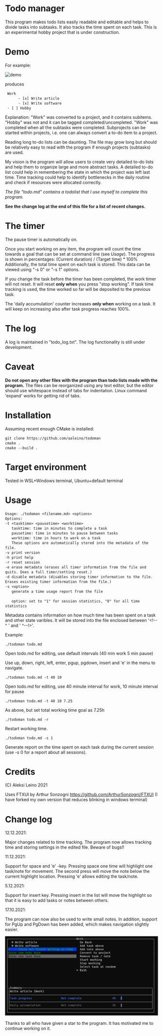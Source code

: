 # Todo manager

This program makes todo lists easily readable and editable and helps to divide tasks into subtasks. It also tracks the time spent on each task. 
This is an experimental hobby project that is under construction.

Demo
====

For example:

![demo](https://github.com/aaleino/todoman/blob/main/todoman.gif "Todo manager demo")

produces

     Work
          - [x] Write article
          - [x] Write software
     - [ ] Hobby


Explanation: "Work" was converted to a project, and it contains subitems. "Hobby" was not and it can be tagged completed/uncompleted. "Work" was completed when all the subtasks were completed. Subprojects can be started within projects, i.e. one can always convert a to-do item to a project. 

Reading long to-do lists can be daunting. The file may grow long but should be relatively easy to read with the program if enough projects (subtasks) are used.  

My vision is the program will allow users to create very detailed to-do lists and help them to organize large and more abstract tasks.
A detailed to-do list could help in remembering the state in which the project was left last time. 
Time tracking could help to identify bottlenecks in the daily routine and check if resources were allocated correctly.

*The file "todo.md" contains a todolist that I use myself to complete this program.*

**See the change log at the end of this file for a list of recent changes.**

The timer
=========

The pause timer is automatically on.

Once you start working on any item, the program will count the time towards a goal that can be set at command line (see *Usage*).
The progress is shown in percentages:  (Current duration) / (Target time) * 100%
Additionally, the total time spent on each task is stored. This data can be viewed using "-s 0" or "-s 1" options. 

If you change the task before the timer has been completed, the work timer will not reset. It will reset **only when** you press "stop working".
If task time tracking is used, the time worked so far will be deposited to the previous task.

The 'daily accumulation' counter increases **only when** working on a task. It will keep on increasing also after task progress reaches 100%.

The log
=======

A log is maintained in "todo_log.txt". The log functionality is still under development.

Caveat
======

**Do not open any other files with the program than todo lists made with the program.**
The files can be reorganized using any text editor, but the editor should use whitespace instead of tabs for indentation.
Linux command 'expand' works for getting rid of tabs.

Installation
============


Assuming recent enough CMake is installed:

	git clone https://github.com/aaleino/todoman
	cmake .
	cmake --build .


Target environment
==================

Tested in WSL+Windows terminal, Ubuntu+default terminal 

Usage
=====
```
Usage: ./todoman <filename.md> <options>
Options:
-t <tasktime> <pausetime> <worktime>
   tasktime: time in minutes to complete a task
   pausetime: time in minutes to pause between tasks
   worktime: time in hours to work on a task
   These options are automatically stored into the metadata of the file.
-v print version
-h print help
-r reset session
-e erase metadata (erases all timer information from the file and quits. Does a full timer/setting reset.)
-d disable metadata (disables storing timer information to the file. Erases existing timer information from the file.)
-s <option>
   generate a time usage report from the file

   option: set to "1" for session statistics, "0" for all time statistics
```

Metadata contains information on how much time has been spent on a task and other state varibles. 
It will be stored into the file enclosed between '<!-- ^ ' and ' ^--!>'.

Example:

	./todoman todo.md

Open todo.md for editing, use default intervals (40 min work 5 min pause)

Use up, down, right, left, enter, pgup, pgdown, insert and 'e' in the menu to navigate. 

	./todoman todo.md -t 40 10

Open todo.md for editing, use 40 minute interval for work, 10 minute interval for pause

	./todoman todo.md -t 40 10 7.25

As above, but set total working time goal as 7.25h

	./todoman todo.md -r

Restart working time.

	./todoman todo.md -s 1

Generate report on the time spent on each task during the current session (use -s 0 for a report about all sessions).


Credits
=======

(C) Aleksi Leino 2021

Uses FTXUI by Arthur Sonzogni
https://github.com/ArthurSonzogni/FTXUI
(I have forked my own version that reduces blinking in windows terminal)

Change log
==========

12.12.2021:

Major changes related to time tracking. The program now allows tracking time and storing settings in the edited file. Beware of bugs!!

11.12.2021:

Support for space and 'e' -key. Pressing space one time will highlight one task/note for movement. The second press will move the note below the current highlight location. Pressing 'e' allows editing the task/note.

5.12.2021:

Support for insert key. Pressing insert in the list will move the highlight so that it is easy to add tasks or notes between others. 

17.10.2021:

The program can now also be used to write small notes. In addition, support for PgUp and PgDown has been added, which makes navigation slightly easier.

![demo](https://github.com/aaleino/todoman/blob/main/feature_notes.gif "Note demo")

Thanks to all who have given a star to the program. It has motivated me to continue working on it.

